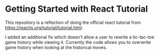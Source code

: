 # Getting Started with React Tutorial

This repository is a reflection of doing the official react tutorial from https://reactjs.org/tutorial/tutorial.html.

I added an additional fix which doesn't allow a user to rewrite a tic-tac-toe game history while viewing it. Currently the code allows you to overwrite game history when looking at the historical moves.
